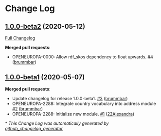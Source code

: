 # Change Log

## [1.0.0-beta2](https://github.com/openeuropa/oe_corporate_countries/tree/1.0.0-beta2) (2020-05-12)
[Full Changelog](https://github.com/openeuropa/oe_corporate_countries/compare/1.0.0-beta1...1.0.0-beta2)

**Merged pull requests:**

- OPENEUROPA-0000: Allow rdf\_skos dependency to float upwards. [\#4](https://github.com/openeuropa/oe_corporate_countries/pull/4) ([brummbar](https://github.com/brummbar))

## [1.0.0-beta1](https://github.com/openeuropa/oe_corporate_countries/tree/1.0.0-beta1) (2020-05-07)
**Merged pull requests:**

- Update changelog for release 1.0.0-beta1. [\#3](https://github.com/openeuropa/oe_corporate_countries/pull/3) ([brummbar](https://github.com/brummbar))
- OPENEUROPA-2288: Integrate country vocabulary into address module [\#2](https://github.com/openeuropa/oe_corporate_countries/pull/2) ([brummbar](https://github.com/brummbar))
- OPENEUROPA-2288: Initialize new module. [\#1](https://github.com/openeuropa/oe_corporate_countries/pull/1) ([22Alexandra](https://github.com/22Alexandra))



\* *This Change Log was automatically generated by [github_changelog_generator](https://github.com/skywinder/Github-Changelog-Generator)*